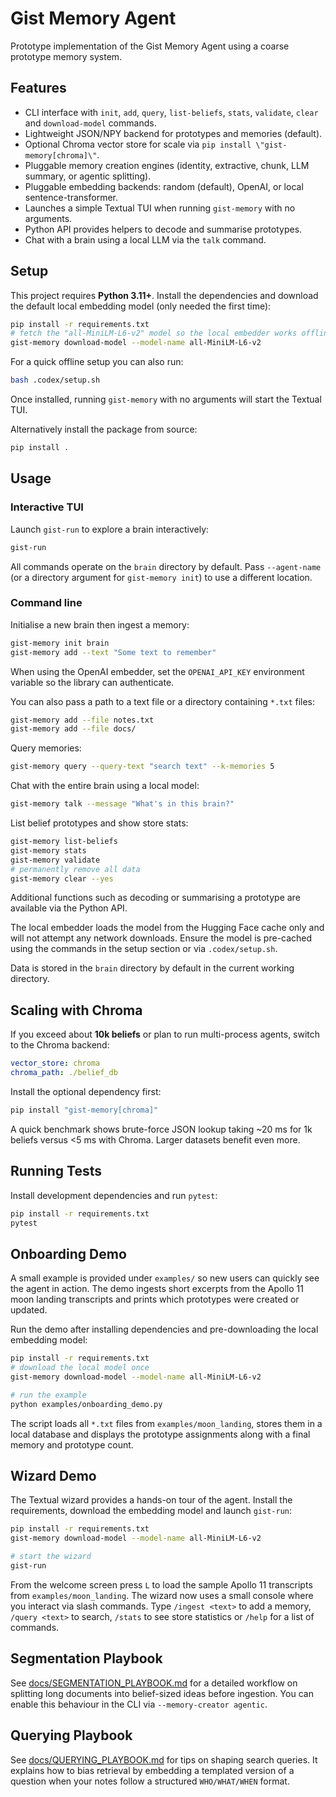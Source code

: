 # Gist Memory Agent

Prototype implementation of the Gist Memory Agent using a coarse prototype memory system.

## Features

- CLI interface with `init`, `add`, `query`, `list-beliefs`, `stats`,
  `validate`, `clear` and `download-model` commands.
- Lightweight JSON/NPY backend for prototypes and memories (default).
- Optional Chroma vector store for scale via ``pip install \"gist-memory[chroma]\"``.
- Pluggable memory creation engines (identity, extractive, chunk, LLM summary, or agentic splitting).
- Pluggable embedding backends: random (default), OpenAI, or local sentence-transformer.
- Launches a simple Textual TUI when running `gist-memory` with no arguments.
- Python API provides helpers to decode and summarise prototypes.
- Chat with a brain using a local LLM via the `talk` command.

## Setup

This project requires **Python 3.11+**.  Install the dependencies and download
the default local embedding model (only needed the first time):

```bash
pip install -r requirements.txt
# fetch the "all-MiniLM-L6-v2" model so the local embedder works offline
gist-memory download-model --model-name all-MiniLM-L6-v2
```

For a quick offline setup you can also run:

```bash
bash .codex/setup.sh
```

Once installed, running `gist-memory` with no arguments will start the Textual TUI.

Alternatively install the package from source:

```bash
pip install .
```

## Usage

### Interactive TUI

Launch ``gist-run`` to explore a brain interactively:

```bash
gist-run
```

All commands operate on the ``brain`` directory by default. Pass
``--agent-name`` (or a directory argument for ``gist-memory init``) to use a
different location.

### Command line

Initialise a new brain then ingest a memory:

```bash
gist-memory init brain
gist-memory add --text "Some text to remember"
```

When using the OpenAI embedder, set the ``OPENAI_API_KEY`` environment
variable so the library can authenticate.

You can also pass a path to a text file or a directory containing ``*.txt``
files:

```bash
gist-memory add --file notes.txt
gist-memory add --file docs/
```

Query memories:

```bash
gist-memory query --query-text "search text" --k-memories 5
```

Chat with the entire brain using a local model:

```bash
gist-memory talk --message "What's in this brain?"
```

List belief prototypes and show store stats:

```bash
gist-memory list-beliefs
gist-memory stats
gist-memory validate
# permanently remove all data
gist-memory clear --yes
```

Additional functions such as decoding or summarising a prototype are
available via the Python API.

The local embedder loads the model from the Hugging Face cache only and will not
attempt any network downloads. Ensure the model is pre-cached using the commands
in the setup section or via `.codex/setup.sh`.

Data is stored in the `brain` directory by default in the current working directory.

## Scaling with Chroma

If you exceed about **10k beliefs** or plan to run multi-process agents, switch to
the Chroma backend:

```yaml
vector_store: chroma
chroma_path: ./belief_db
```

Install the optional dependency first:

```bash
pip install "gist-memory[chroma]"
```

A quick benchmark shows brute-force JSON lookup taking ~20 ms for 1k beliefs
versus <5 ms with Chroma. Larger datasets benefit even more.

## Running Tests

Install development dependencies and run `pytest`:

```bash
pip install -r requirements.txt
pytest
```

## Onboarding Demo

A small example is provided under `examples/` so new users can quickly see the
agent in action.  The demo ingests short excerpts from the Apollo&nbsp;11 moon
landing transcripts and prints which prototypes were created or updated.

Run the demo after installing dependencies and pre-downloading the local
embedding model:

```bash
pip install -r requirements.txt
# download the local model once
gist-memory download-model --model-name all-MiniLM-L6-v2

# run the example
python examples/onboarding_demo.py
```

The script loads all `*.txt` files from `examples/moon_landing`, stores them in a
local database and displays the prototype assignments along with a final memory
and prototype count.

## Wizard Demo

The Textual wizard provides a hands-on tour of the agent. Install the
requirements, download the embedding model and launch ``gist-run``:

```bash
pip install -r requirements.txt
gist-memory download-model --model-name all-MiniLM-L6-v2

# start the wizard
gist-run
```

From the welcome screen press ``L`` to load the sample Apollo 11 transcripts
from ``examples/moon_landing``. The wizard now uses a small console where you
interact via slash commands. Type ``/ingest <text>`` to add a memory, ``/query
<text>`` to search, ``/stats`` to see store statistics or ``/help`` for a list
of commands.

## Segmentation Playbook

See [docs/SEGMENTATION_PLAYBOOK.md](docs/SEGMENTATION_PLAYBOOK.md) for a detailed workflow on splitting long documents into belief-sized ideas before ingestion. You can enable this behaviour in the CLI via `--memory-creator agentic`.

## Querying Playbook

See [docs/QUERYING_PLAYBOOK.md](docs/QUERYING_PLAYBOOK.md) for tips on shaping search queries. It explains how to bias retrieval by embedding a templated version of a question when your notes follow a structured `WHO/WHAT/WHEN` format.
